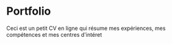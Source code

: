 # Portfolio

Ceci est un petit CV en ligne qui résume mes expériences, mes compétences et mes centres d'intéret
